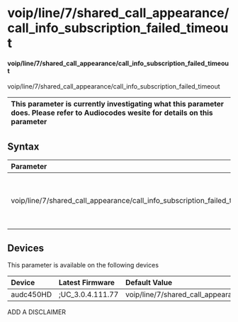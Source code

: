 ﻿---
description: voip/line/7/shared_call_appearance/call_info_subscription_failed_timeout
search: false
---

# voip/line/7/shared_call_appearance/call_info_subscription_failed_timeout

#### voip/line/7/shared_call_appearance/call_info_subscription_failed_timeout

voip/line/7/shared_call_appearance/call_info_subscription_failed_timeout


| This parameter is currently investigating what this parameter does. Please refer to Audiocodes wesite for details on this parameter | 
| :--- |

## Syntax
| Parameter | Syntax |
| :--- | :--- |
|voip/line/7/shared_call_appearance/call_info_subscription_failed_timeout | {% raw %} undefined {% endraw %}|

## Devices
This parameter is available on the following devices

| Device | Latest Firmware | Default Value |
|:---|:---|:---|
| audc450HD | ;UC_3.0.4.111.77 | voip/line/7/shared_call_appearance/call_info_subscription_failed_timeout=60 

ADD A DISCLAIMER
